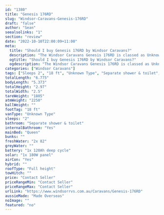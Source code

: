 ```yaml
---
id: "1380"
title: "Genesis 176RD"
slug: "Windsor-Caravans-Genesis-176RD"
draft: "false"
author: "Sean"
seealsolinks: "1"
section: "review"
date: "2022-10-10T22:00:09+11:00"
meta:
  title: "Should I buy Genesis 176RD by Windsor Caravans?"
  description: "The Windsor Caravans Genesis 176RD is classed as Unknown Type, and sleeps 2 people. It is Made Overseas and comes in at 18 ft. It generally has Separate shower & toilet."
  ogtitle: "Should I buy Genesis 176RD by Windsor Caravans?"
  ogdescription: "The Windsor Caravans Genesis 176RD is classed as Unknown Type, and sleeps 2 people. It is Made Overseas and comes in at 18 ft. It generally has Separate shower & toilet."
categories: ["Windsor Caravans"]
tags: ["Sleeps 2", "18 ft", "Unknown Type", "Separate shower & toilet", "Full height", "Price Unknown"]
totalLength: "6.775"
bodyLength: "5.373"
totalHeight: "2.97"
totalWidth: "2.5"
tareWeight: "1805"
atmWeight: "2250"
ballWeight: ""
footTag: "18 ft"
vanType: "Unknown Type"
sleeps: "2"
bathroom: "Separate shower & toilet"
internalBathroom: "Yes"
mainBed: "Queen"
bunks: ""
freshWater: "2x 82"
greyWater: ""
battery: "1x 120Ah deep cycle"
solar: "1x 180W panel"
airCon: "Yes"
hybrid: ""
roofType: "Full height"
towHitch: ""
price: "Contact Seller"
priceRangeMin: "Contact Seller"
priceRangeMax: "Contact Seller"
urlLink: "https://www.windsorrvs.com.au/Caravans/Genesis-176RD"
aussieMade: "Made Overseas"
noImage: ""
featured: "no"
---
```

